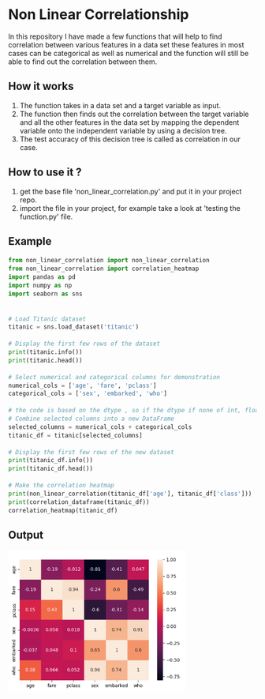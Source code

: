 # Non Linear Correlationship

In this repository I have made a few functions that will help to find correlation between various features in a data set these features in most cases can be categorical as well as numerical and the function will still be able to find out the correlation between them.  
 
## How it works  
 
1. The function takes in a data set and a target variable as input.
2. The function then finds out the correlation between the target variable and all the other features in the data set by mapping the dependent variable onto the independent variable by using a decision tree. 
3. The test accuracy of this decision tree is called as correlation in our case. 

## How to use it ? 

1. get the base file 'non_linear_correlation.py' and put it in your project repo. 
2. import the file in your project, for example take a look at 'testing the function.py' file.

## Example 

```python
from non_linear_correlation import non_linear_correlation
from non_linear_correlation import correlation_heatmap
import pandas as pd
import numpy as np
import seaborn as sns


# Load Titanic dataset
titanic = sns.load_dataset('titanic')

# Display the first few rows of the dataset
print(titanic.info())
print(titanic.head())

# Select numerical and categorical columns for demonstration
numerical_cols = ['age', 'fare', 'pclass']
categorical_cols = ['sex', 'embarked', 'who']

# the code is based on the dtype , so if the dtype if none of int, float, bool, then it must be 'object' nothing else.
# Combine selected columns into a new DataFrame
selected_columns = numerical_cols + categorical_cols
titanic_df = titanic[selected_columns]

# Display the first few rows of the new dataset
print(titanic_df.info())
print(titanic_df.head())

# Make the correlation heatmap
print(non_linear_correlation(titanic_df['age'], titanic_df['class']))
print(correlation_dataframe(titanic_df))
correlation_heatmap(titanic_df)
```

## Output 

![img.png](img.png)

